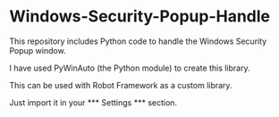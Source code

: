 # Windows-Security-Popup-Handle

This repository includes Python code to handle the Windows Security Popup window. 

I have used PyWinAuto (the Python module) to create this library.

This can be used with Robot Framework as a custom library. 

Just import it in your *** Settings *** section.
